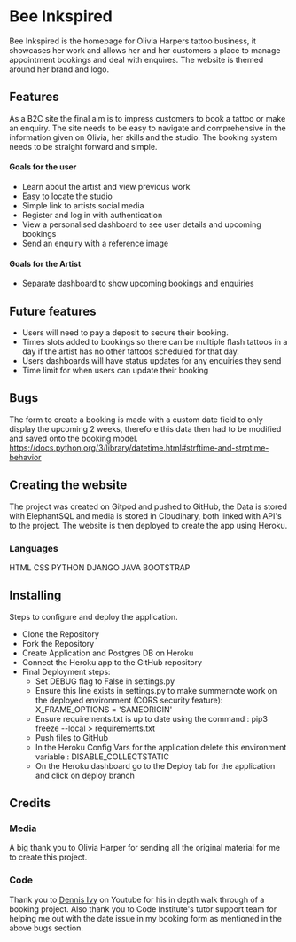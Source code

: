 # Bee Inkspired 

Bee Inkspired is the homepage for Olivia Harpers tattoo business, it showcases her work and allows her and her customers a place to manage appointment bookings and deal with enquires. The website is themed around her brand and logo.

## Features

As a B2C site the final aim is to impress customers to book a tattoo or make an enquiry. The site needs to be easy to navigate and comprehensive in the information given on Olivia, her skills and the studio. The booking system needs to be straight forward and simple.

#### Goals for the user

- Learn about the artist and view previous work
- Easy to locate the studio 
- Simple link to artists social media
- Register and log in with authentication
- View a personalised dashboard to see user details and upcoming bookings
- Send an enquiry with a reference image


#### Goals for the Artist

- Separate dashboard to show upcoming bookings and enquiries


## Future features

- Users will need to pay a deposit to secure their booking.
- Times slots added to bookings so there can be multiple flash tattoos in a day if the artist has no other tattoos scheduled for that day.
- Users dashboards will have status updates for any enquiries they send
- Time limit for when users can update their booking



## Bugs

The form to create a booking is made with a custom date field to only display the upcoming 2 weeks, therefore this data then had to be modified and saved onto the booking model.
https://docs.python.org/3/library/datetime.html#strftime-and-strptime-behavior


## Creating the website

The project was created on Gitpod and pushed to GitHub, the Data is stored with ElephantSQL and media is stored in Cloudinary, both linked with API's to the project. The website is then deployed to create the app using Heroku.

### Languages

HTML
CSS
PYTHON
DJANGO
JAVA
BOOTSTRAP



## Installing

Steps to configure and deploy the application.

- Clone the Repository
- Fork the Repository
- Create Application and Postgres DB on Heroku
- Connect the Heroku app to the GitHub repository
- Final Deployment steps:
    - Set DEBUG flag to False in settings.py
    - Ensure this line exists in settings.py to make summernote work on the deployed environment (CORS security feature): X_FRAME_OPTIONS = 'SAMEORIGIN'
    - Ensure requirements.txt is up to date using the command : pip3 freeze --local > requirements.txt
    - Push files to GitHub
    - In the Heroku Config Vars for the application delete this environment variable : DISABLE_COLLECTSTATIC
    - On the Heroku dashboard go to the Deploy tab for the application and click on deploy branch

## Credits

### Media 

A big thank you to Olivia Harper for sending all the original material for me to create this project.

### Code


Thank you to [Dennis Ivy](https://www.youtube.com/watch?v=xv_bwpA_aEA&list=PL-51WBLyFTg2vW-_6XBoUpE7vpmoR3ztO) on Youtube for his in depth walk through of a booking project.
Also thank you to Code Institute's tutor support team for helping me out with the date issue in my booking form as mentioned in the above bugs section.